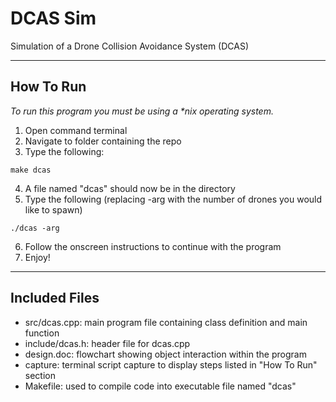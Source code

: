 # DCAS Sim
Simulation of a Drone Collision Avoidance System (DCAS)

---

## How To Run

*To run this program you must be using a \*nix operating system.*
1. Open command terminal
2. Navigate to folder containing the repo
3. Type the following:
```
make dcas
```
4. A file named "dcas" should now be in the directory
5. Type the following (replacing -arg with the number of drones you would like to spawn)
```
./dcas -arg
```
6. Follow the onscreen instructions to continue with the program
7. Enjoy!

---

## Included Files

- src/dcas.cpp: main program file containing class definition and main function
- include/dcas.h: header file for dcas.cpp
- design.doc: flowchart showing object interaction within the program
- capture: terminal script capture to display steps listed in "How To Run" section
- Makefile: used to compile code into executable file named "dcas"
